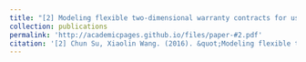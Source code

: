 ```yaml
---
title: "[2] Modeling flexible two-dimensional warranty contracts for used products considering reliability improvement actions"
collection: publications
permalink: 'http://academicpages.github.io/files/paper-#2.pdf'
citation: '[2] Chun Su, Xiaolin Wang. (2016). &quot;Modeling flexible two-dimensional warranty contracts for used products considering reliability improvement actions.&quot; <i>Journal of Risk and Reliability</i>. 230(2), 237-247.'
---
```

